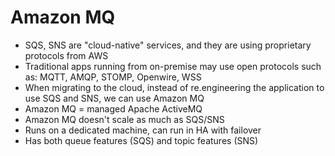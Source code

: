 # Amazon MQ

* SQS, SNS are "cloud-native" services, and they are using proprietary protocols from AWS
* Traditional apps running from on-premise may use open protocols such as: MQTT, AMQP, STOMP, Openwire, WSS
* When migrating to the cloud, instead of re.engineering the application to use SQS and SNS, we can use Amazon MQ
* Amazon MQ = managed Apache ActiveMQ
* Amazon MQ doesn't scale as much as SQS/SNS
* Runs on a dedicated machine, can run in HA with failover
* Has both queue features (SQS) and topic features (SNS)

